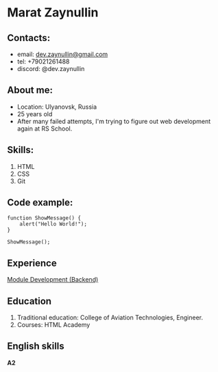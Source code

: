 # Marat Zaynullin


## Contacts:
* email: dev.zaynullin@gmail.com
* tel: +79021261488
* discord: @dev.zaynullin



## About me:
* Location: Ulyanovsk, Russia
* 25 years old
* After many failed attempts, I'm trying to figure out web development again at RS School.


## Skills:
1. HTML
2. CSS
3. Git

## Code example:
```
function ShowMessage() {
    alert("Hello World!");
}

ShowMessage();
```

## Experience 
[Module Development (Backend)](https://github.com/maratzzz/basic_practice)


## Education
1. Traditional education: College of Aviation Technologies, Engineer. 
2. Courses: 
HTML Academy

## English skills
**A2**


